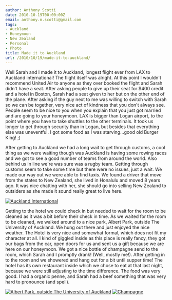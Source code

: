 ```yaml
---
author: Anthony Scotti
date: 2010-10-19T00:00:00Z
email: anthony.m.scotti@gmail.com
tags:
- Auckland
- Honeymoon
- New Zealand
- Personal
- Photo
title: Made it to Auckland
url: /2010/10/19/made-it-to-auckland/
---
```


Well Sarah and I made it to Auckland, longest flight ever from LAX to Auckland international! The flight itself was alright. At this point I wouldn't recommend United Air to anyone as they over booked the flight and Sarah didn't have a seat. After asking people to give up their seat for $400 credit and a hotel in Boston, Sarah had a seat given to her but on the other end of the plane. After asking if the guy next to me was willing to switch with Sarah so we can be together, very nice act of kindness that you don't always see. People seem to be nice to you when you explain that you just got married and are going to your honeymoon. LAX is bigger than Logan airport, to the point where you have to take shuttles to the other terminals. It took us longer to get through security than in Logan, but besides that everything else was uneventful. I got some food as I was starving...good old Burger King! ;)

After getting to Auckland we had a long wait to get through customs, a cool thing as we were waiting though was Auckland is having some rowing races and we got to see a good number of teams from around the world. Also behind us in line we're was sure was a rugby team. Getting through customs seem to take some time but there were no issues, just a wait. We made our way out we were able to find taxis. We found a driver that move from the states to New Zealand, she lived in Honalulu and moved 8 years ago. It was nice chatting with her, she should go into selling New Zealand to outsiders as she made it sound really great to live here.


[![Auckland International](/images/photos/New_Zealand/DSC00002-300x225.jpg)](/images/photos/New_Zealand/DSC00002.jpg)


Getting to the hotel we could check in but needed to wait for the room to be cleaned as it was a bit before their check in time. As we waited for the room to be cleaned, we walked around to a nice park, Albert Park, outside The University of Auckland. We hung out there and just enjoyed the nice weather. The Hotel is very nice and somewhat formal, which does not fit my character at all. I kind of giggled inside as this place is really fancy, they got our bags from the car, open doors for us and sent us a gift because we are here on our honeymoon. We got a nice bottle of champagne send to the room, which Sarah and I promptly drank! (Well, mostly me!). After getting in to the room and we showered and hang out for a bit until supper time! The hotel has its own restaurant inside which we chose to eat at that last night, because we were still adjusting to the time difference. The food was very good. I had a organic penne, and Sarah had a beef something that was very hard to pronounce (and spell).


[![Albert Park, outside The University of Auckland](/images/photos/New_Zealand/DSC00031-300x225.jpg)](/images/photos/New_Zealand/DSC00031.jpg) [![Champagne](/images/photos/New_Zealand/DSC00057-300x225.jpg)](/images/photos/New_Zealand/DSC00057.jpg)
